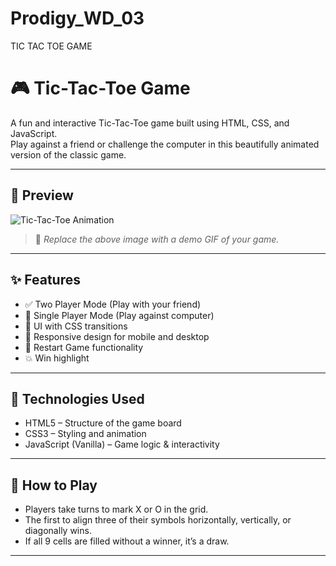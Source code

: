 # Prodigy_WD_03
TIC TAC TOE GAME
# 🎮 Tic-Tac-Toe Game

A fun and interactive Tic-Tac-Toe game built using HTML, CSS, and JavaScript.  
Play against a friend or challenge the computer in this beautifully animated version of the classic game.

---

## 🌟 Preview

![Tic-Tac-Toe Animation](assets/tic-tac-toe-demo.gif)

> 🎥 *Replace the above image with a demo GIF of your game.*

---

## ✨ Features

- ✅ Two Player Mode (Play with your friend)
- 🤖 Single Player Mode (Play against computer)
- 🎨  UI with CSS transitions
- 📱 Responsive design for mobile and desktop
- 🔁 Restart Game functionality
- 💥 Win highlight 

---

## 🚀 Technologies Used

- HTML5 – Structure of the game board
- CSS3 – Styling and animation
- JavaScript (Vanilla) – Game logic & interactivity

---

## 🧠 How to Play

- Players take turns to mark X or O in the grid.
- The first to align three of their symbols horizontally, vertically, or diagonally wins.
- If all 9 cells are filled without a winner, it’s a draw.

---


